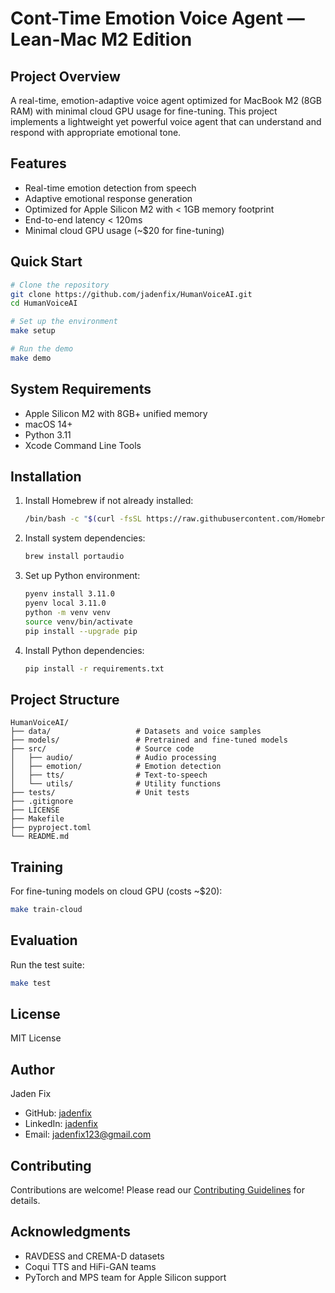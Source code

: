 # Cont-Time Emotion Voice Agent — Lean-Mac M2 Edition

## Project Overview
A real-time, emotion-adaptive voice agent optimized for MacBook M2 (8GB RAM) with minimal cloud GPU usage for fine-tuning. This project implements a lightweight yet powerful voice agent that can understand and respond with appropriate emotional tone.

## Features
- Real-time emotion detection from speech
- Adaptive emotional response generation
- Optimized for Apple Silicon M2 with < 1GB memory footprint
- End-to-end latency < 120ms
- Minimal cloud GPU usage (~$20 for fine-tuning)

## Quick Start
```bash
# Clone the repository
git clone https://github.com/jadenfix/HumanVoiceAI.git
cd HumanVoiceAI

# Set up the environment
make setup

# Run the demo
make demo
```

## System Requirements
- Apple Silicon M2 with 8GB+ unified memory
- macOS 14+
- Python 3.11
- Xcode Command Line Tools

## Installation
1. Install Homebrew if not already installed:
   ```bash
   /bin/bash -c "$(curl -fsSL https://raw.githubusercontent.com/Homebrew/install/HEAD/install.sh)"
   ```

2. Install system dependencies:
   ```bash
   brew install portaudio
   ```

3. Set up Python environment:
   ```bash
   pyenv install 3.11.0
   pyenv local 3.11.0
   python -m venv venv
   source venv/bin/activate
   pip install --upgrade pip
   ```

4. Install Python dependencies:
   ```bash
   pip install -r requirements.txt
   ```

## Project Structure
```
HumanVoiceAI/
├── data/                   # Datasets and voice samples
├── models/                 # Pretrained and fine-tuned models
├── src/                    # Source code
│   ├── audio/              # Audio processing
│   ├── emotion/            # Emotion detection
│   ├── tts/                # Text-to-speech
│   └── utils/              # Utility functions
├── tests/                  # Unit tests
├── .gitignore
├── LICENSE
├── Makefile
├── pyproject.toml
└── README.md
```

## Training
For fine-tuning models on cloud GPU (costs ~$20):
```bash
make train-cloud
```

## Evaluation
Run the test suite:
```bash
make test
```

## License
MIT License

## Author
Jaden Fix
- GitHub: [jadenfix](https://github.com/jadenfix)
- LinkedIn: [jadenfix](https://linkedin.com/in/jadenfix)
- Email: jadenfix123@gmail.com

## Contributing
Contributions are welcome! Please read our [Contributing Guidelines](CONTRIBUTING.md) for details.

## Acknowledgments
- RAVDESS and CREMA-D datasets
- Coqui TTS and HiFi-GAN teams
- PyTorch and MPS team for Apple Silicon support
